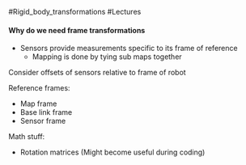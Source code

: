 #Rigid_body_transformations #Lectures
#### Why do we need frame transformations
- Sensors provide measurements specific to its frame of reference
	- Mapping is done by tying sub maps together

Consider offsets of sensors relative to frame of robot

Reference frames:
- Map frame
- Base link frame
- Sensor frame

Math stuff: 
- Rotation matrices (Might become useful during coding)
